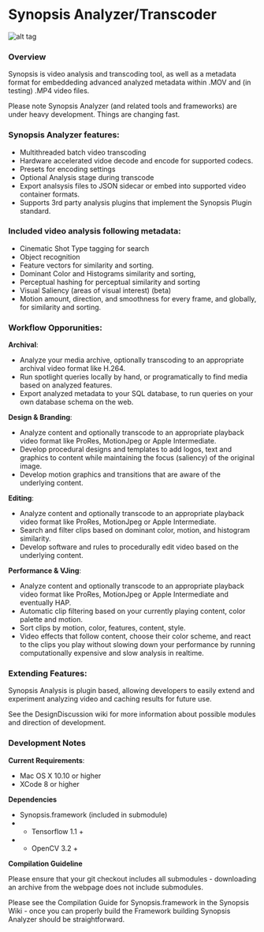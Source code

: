 
# Synopsis Analyzer/Transcoder

![alt tag](https://dl.dropboxusercontent.com/u/42612525/SynopsisRTF/SynopsisAnalyzer.jpg)

### Overview

Synopsis is video analysis and transcoding tool, as well as a metadata format for embeddeding advanced analyzed metadata within .MOV and (in testing) .MP4 video files. 

Please note Synopsis Analyzer (and related tools and frameworks) are under heavy development. Things are changing fast.

### Synopsis Analyzer features:

* Multithreaded batch video transcoding
* Hardware accelerated vidoe decode and encode for supported codecs.
* Presets for encoding settings
* Optional Analysis stage during transcode
* Export analsysis files to JSON sidecar or embed into supported video container formats.
* Supports 3rd party analysis plugins that implement the Synopsis Plugin standard.

### Included video analysis following metadata:

* Cinematic Shot Type tagging for search
* Object recognition
* Feature vectors for similarity and sorting.
* Dominant Color and Histograms similarity and sorting,
* Perceptual hashing for perceptual similarity and sorting
* Visual Saliency (areas of visual interest) (beta)
* Motion amount, direction, and smoothness for every frame, and globally, for similarity and sorting.

### Workflow Opporunities:

**Archival**: 
* Analyze your media archive, optionally transcoding to an appropriate archival video format like H.264.
* Run spotlight queries locally by hand, or programatically to find media based on analyzed features.
* Export analyzed metadata to your SQL database, to run queries on your own database schema on the web.

**Design & Branding**:
* Analyze content and optionally transcode to an appropriate playback video format like ProRes, MotionJpeg or Apple Intermediate.
* Develop procedural designs and templates to add logos, text and graphics to content while maintaining the focus (saliency) of the original image.
* Develop motion graphics and transitions that are aware of the underlying content.

**Editing**:
* Analyze content and optionally transcode to an appropriate playback video format like ProRes, MotionJpeg or Apple Intermediate.
* Search and filter clips based on dominant color, motion, and histogram similarity.
* Develop software and rules to procedurally edit video based on the underlying content.

**Performance & VJing**:
* Analyze content and optionally transcode to an appropriate playback video format like ProRes, MotionJpeg or Apple Intermediate and eventually HAP.
* Automatic clip filtering based on your currently playing content, color palette and motion.
* Sort clips by motion, color, features, content, style.
* Video effects that follow content, choose their color scheme, and react to the clips you play without slowing down your performance by running computationally expensive and slow analysis in realtime.

### Extending Features:

Synopsis Analysis is plugin based, allowing developers to easily extend and experiment analyzing video and caching results for future use.

See the DesignDiscussion wiki for more information about possible modules and direction of development.

### Development Notes

**Current Requirements**:
* Mac OS X 10.10 or higher
* XCode 8 or higher

**Dependencies**
* Synopsis.framework (included in submodule)
* * Tensorflow 1.1 +
* * OpenCV 3.2 +

**Compilation Guideline**

Please ensure that your git checkout includes all submodules - downloading an archive from the webpage does not include submodules. 

Please see the Compilation Guide for Synopsis.framework in the Synopsis Wiki - once you can properly build the Framework building Synopsis Analyzer should be straightforward.


